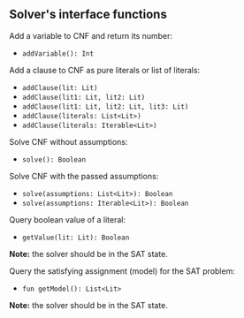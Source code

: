 ## Solver's interface functions

Add a variable to CNF and return its number:
- `addVariable(): Int`

Add a clause to CNF as pure literals or list of literals:
- `addClause(lit: Lit)`
- `addClause(lit1: Lit, lit2: Lit)`
- `addClause(lit1: Lit, lit2: Lit, lit3: Lit)`
- `addClause(literals: List<Lit>)`
- `addClause(literals: Iterable<Lit>)`

Solve CNF without assumptions:
- `solve(): Boolean`

Solve CNF with the passed assumptions:
- `solve(assumptions: List<Lit>): Boolean`
- `solve(assumptions: Iterable<Lit>): Boolean`

Query boolean value of a literal:
- `getValue(lit: Lit): Boolean`

**Note:** the solver should be in the SAT state.

Query the satisfying assignment (model) for the SAT problem:
- `fun getModel(): List<Lit>`

**Note:** the solver should be in the SAT state.

